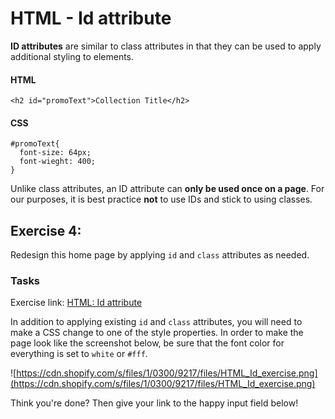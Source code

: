 # HTML - Id attribute

**ID attributes** are similar to class attributes in that they can be used to apply additional styling to elements.

#### HTML

```
<h2 id="promoText">Collection Title</h2>
```
#### CSS

```
#promoText{
  font-size: 64px;
  font-wieght: 400;
}
```

Unlike class attributes, an ID attribute can **only be used once on a page**. For our purposes, it is best practice **not** to use IDs and stick to using classes.

## Exercise 4:

Redesign this home page by applying `id` and `class` attributes as needed.

### Tasks

Exercise link: [HTML: Id attribute](http://codepen.io/NathanPJF/pen/MweBbq)

In addition to applying existing `id` and `class` attributes, you will need to make a CSS
change to one of the style properties.  In order to make the page look like the screenshot
below, be sure that the font color for everything is set to `white` or `#fff`.

![https://cdn.shopify.com/s/files/1/0300/9217/files/HTML_Id_exercise.png](https://cdn.shopify.com/s/files/1/0300/9217/files/HTML_Id_exercise.png)


Think you're done? Then give your link to the happy input field below!

